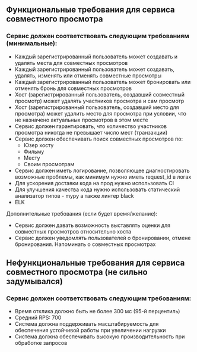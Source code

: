## Функциональные требования для сервиса совместного просмотра
### Сервис должен соответствовать следующим требованиям (минимальные):
- Каждый зарегистрированный пользователь может создавать и удалять места для совместных просмотров
- Каждый зарегистрированный пользователь может создавать, удалять, изменять или отменять совместные просмотры
- Каждый зарегистрированный пользователь может бронировать или отменять бронь для совместных просмотров
- Хост (зарегистрированный пользователь, создавший совместный просмотр) может удалять участников просмотра и сам просмотр
- Хост (зарегистрированный пользователь, создавший место для просмотра) может удалить место для просмотра при условии, что не назначено актуальных просмотров в этом месте
- Сервис должен гарантировать, что количество участников просмотра никогда не превышает число мест (транзакции)
- Сервис должен обеспечивать поиск совместных просмотров по:
    - Юзер хосту
    - Фильму
    - Месту
    - Своим просмотрам
- Сервис должен иметь логирование, позволяющее диагностировать возможные проблемы, как минимум нужно иметь request_id в логах
- Для ускорения доставки кода на прод нужно использовать CI
- Для улучшения качества кода нужно использовать статический анализатор типов - mypy а также линтер black
- ELK

Дополнительные требования (если будет время/желание):
- Сервис должен давать возможность выставлять оценки для совместных просмотров относительно хоста
- Сервис должен уведомлять пользователей о бронировании, отмене бронирования. Напоминать о совместных просмотрах


## Нефункциональные требования для сервиса совместного просмотра (не сильно задумывался)
### Сервис должен соответствовать следующим требованиям:
- Время отклика должно быть не более 300 мс (95-й перцентиль)
- Средний RPS: 700
- Система должна поддерживать масштабируемость для обеспечения устойчивой работы при увеличении нагрузки
- Система должна обеспечивать высокую производительность при обработке запросов

